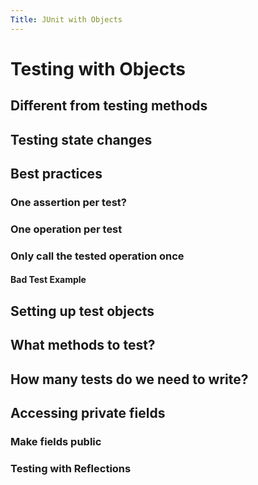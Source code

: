 ```yaml
---
Title: JUnit with Objects
---
```


# Testing with Objects

## Different from testing methods

## Testing state changes

## Best practices

### One assertion per test?

### One operation per test

### Only call the tested operation **once**

#### Bad Test Example

## Setting up test objects

## What methods to test?

## How many tests do we need to write?

## Accessing private fields

### Make fields public

### Testing with Reflections